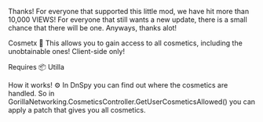 Thanks! For everyone that supported this little mod, we have hit more than 10,000 VIEWS! For everyone that still wants a new update, there is a small chance that there will be one. Anyways, thanks alot!

Cosmetx 🧢
This allows you to gain access to all cosmetics, including the unobtainable ones!
Client-side only!

Requires 📦
Utilla

How it works! ⚙️
In DnSpy you can find out where the cosmetics are handled.
So in GorillaNetworking.CosmeticsController.GetUserCosmeticsAllowed() you can apply a patch that gives you all cosmetics.
